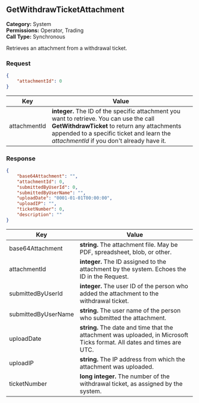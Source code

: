 ## GetWithdrawTicketAttachment

**Category:** System<br />**Permissions:** Operator, Trading<br />**Call Type:** Synchronous

Retrieves an attachment from a withdrawal ticket.

### Request

```json
{
    "attachmentId": 0
}
```

| Key          | Value                                                        |
| ------------ | ------------------------------------------------------------ |
| attachmentId | **integer.** The ID of the specific attachment you want to retrieve. You can use the call **GetWithdrawTicket** to return any attachments appended to a specific ticket and learn the *attachmentId* if you don't already have it. |

### Response

```json
{
    "base64Attachment": "",
    "attachmentId": 0,
    "submittedByUserId": 0,
    "submittedByUserName": "",
    "uploadDate": "0001-01-01T00:00:00",
    "uploadIP": "",
    "ticketNumber": 0,
    "description": ""
}
```

| Key                 | Value                                                        |
| ------------------- | ------------------------------------------------------------ |
| base64Attachment    | **string.** The attachment file. May be PDF, spreadsheet, blob, or other. |
| attachmentId        | **integer.** The ID assigned to the attachment by the system. Echoes the ID in the Request. |
| submittedByUserId   | **integer.** The user ID of the person who added the attachment to the withdrawal ticket. |
| submittedByUserName | **string.** The user name of the person who submitted the attachment. |
| uploadDate          | **string.** The date and time that the attachment was uploaded, in Microsoft Ticks format. All dates and times are UTC. |
| uploadIP            | **string.** The IP address from which the attachment was uploaded. |
| ticketNumber        | **long integer.** The number of the withdrawal ticket, as assigned by the system. |


